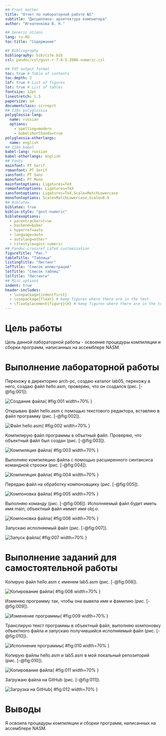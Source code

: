 ```yaml
---
## Front matter
title: "Отчет по лабораторной работе №5"
subtitle: "Дисциплина: архитектура компьютера"
author: "Игнатенкова В. Н."

## Generic otions
lang: ru-RU
toc-title: "Содержание"

## Bibliography
bibliography: bib/cite.bib
csl: pandoc/csl/gost-r-7-0-5-2008-numeric.csl

## Pdf output format
toc: true # Table of contents
toc-depth: 2
lof: true # List of figures
lot: true # List of tables
fontsize: 12pt
linestretch: 1.5
papersize: a4
documentclass: scrreprt
## I18n polyglossia
polyglossia-lang:
  name: russian
  options:
	- spelling=modern
	- babelshorthands=true
polyglossia-otherlangs:
  name: english
## I18n babel
babel-lang: russian
babel-otherlangs: english
## Fonts
mainfont: PT Serif
romanfont: PT Serif
sansfont: PT Sans
monofont: PT Mono
mainfontoptions: Ligatures=TeX
romanfontoptions: Ligatures=TeX
sansfontoptions: Ligatures=TeX,Scale=MatchLowercase
monofontoptions: Scale=MatchLowercase,Scale=0.9
## Biblatex
biblatex: true
biblio-style: "gost-numeric"
biblatexoptions:
  - parentracker=true
  - backend=biber
  - hyperref=auto
  - language=auto
  - autolang=other*
  - citestyle=gost-numeric
## Pandoc-crossref LaTeX customization
figureTitle: "Рис."
tableTitle: "Таблица"
listingTitle: "Листинг"
lofTitle: "Список иллюстраций"
lotTitle: "Список таблиц"
lolTitle: "Листинги"
## Misc options
indent: true
header-includes:
  - \usepackage{indentfirst}
  - \usepackage{float} # keep figures where there are in the text
  - \floatplacement{figure}{H} # keep figures where there are in the text
---
```


# Цель работы

Цель данной лабораторной работы - освоение процедуры компиляции и сборки программ, написанных на ассемблере NASM.

# Выполнение лабораторной работы

Перехожу в директорию arch-pc, создаю каталог lab05, перехожу в него, создаю файл hello.asm, проверяю, что он создался (рис. [-@fig:001]).

![Создание файла](image/1.png){ #fig:001 width=70% }

Открываю файл hello.asm с помощью текстового редактора, вставляю в файл программу (рис. [-@fig:002]).

![Файл hello.asm](image/2.png){ #fig:002 width=70% }

Компилирую файл программы в объктный файл. Проверяю, что объектный файл был создан (рис. [-@fig:003]).

![Компиляция файла](image/3.png){ #fig:003 width=70% }

Выполняю компиляцию файла с помощью расширенного синтаксиса командной строоки (рис. [-@fig:004]).

![Компиляция файла](image/4.png){ #fig:004 width=70% }

Передаю файл на обработку компоновщику (рис. [-@fig:005]).

![Компоновка файла](image/5.png){ #fig:005 width=70% }

Выполняю команду (рис. [-@fig:006]). Исполняемый файл будет иметь имя main, объектный файл иммет имя obj.o.

![Компоновка файла](image/6.png){ #fig:006 width=70% }

Запускаю исполняемый файл (рис. [-@fig:007]).

![Запуск файла](image/7.png){ #fig:007 width=70% }

# Выполнение заданий для самостоятельной работы

Копирую файл hello.asm с именем lab5.asm (рис. [-@fig:008]).

![Копирование файла](image/8.png){ #fig:008 width=70% }

Изменяю программу так, чтобы она вывела имя и фамилию (рис. [-@fig:009]).

![Изменение программы](image/9.png){ #fig:009 width=70% }

Транслирую текст программы в объектный файл, выполняю компоновку объектного файла и запускаю получившийся исполняемый файл (рис. [-@fig:010]).

![Исполнение программы](image/10.png){ #fig:010 width=70% }

Копирую файлы hello.asm и lab5.asm в мой локальный репозиторий (рис. [-@fig:010]).

![Копирование файла](image/11.png){ #fig:011 width=70% }

Загружаю файла на GitHub (рис. [-@fig:011]).

![Загрузка на GitHub](image/12.png){ #fig:012 width=70% }

# Выводы

Я освоила процедуры компиляции и сборки программ, написанных на ассемблере NASM.
